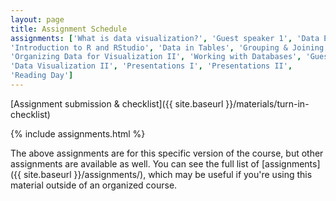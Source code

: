 ```yaml
---
layout: page
title: Assignment Schedule
assignments: ['What is data visualization?', 'Guest speaker 1', 'Data Entry and Storage',
'Introduction to R and RStudio', 'Data in Tables', 'Grouping & Joining Data', 'Organizing Data for Visualization I',
'Organizing Data for Visualization II', 'Working with Databases', 'Guest speaker 2', 'Data Visualization I',
'Data Visualization II', 'Presentations I', 'Presentations II',
'Reading Day']
---
```



[Assignment submission & checklist]({{ site.baseurl }}/materials/turn-in-checklist)

{% include assignments.html %}

The above assignments are for this specific version of the course, but other
assignments are available as well. You can see the full list of
[assignments]({{ site.baseurl }}/assignments/), which may be useful if you're using this material
outside of an organized course.

<!-- Schedule Management
- Update the `assignments:` list with `title:` from `assignments/` files. 
- Add 'Template' to `assignments:` to view the course template from `docs/`. 
- The remaining content should be left AS IS.
-->
